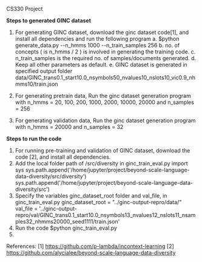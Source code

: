 CS330 Project

**Steps to generated GINC dataset**

1. For generating GINC dataset, download the ginc dataset code[1], and install all dependencies and run the following program
   a. $python generate_data.py --n_hmms 1000 --n_train_samples 256 
   b. no. of concepts ( is n_hmms / 2 ) is involved in generating the training code.
   c. n_train_samples is the required no. of samples/documents generated.
   d. Keep all other parameters as default.
   e. GINC dataset is generated in specified output folder data/GINC_trans0.1_start10.0_nsymbols50_nvalues10_nslots10_vic0.9_nhmms10/train.json

2. For generating pretrain data,
Run the ginc dataset generation program with n_hmms = 20, 100, 200, 1000, 2000, 10000, 20000 and n_samples = 256

3. For generating validation data,
Run the ginc dataset generation program with n_hmms = 20000 and n_samples = 32

**Steps to run the code**
1. For running pre-training and validation of GINC dataset, download the code [2], and install all dependencies.
2. Add the local folder path of /src/diversity in ginc_train_eval.py
     import sys
     sys.path.append('/home/jupyter/project/beyond-scale-language-data-diversity/src/diversity')
     sys.path.append('/home/jupyter/project/beyond-scale-language-data-diversity/src')
3. Specify the variables ginc_dataset_root folder and val_file, in ginc_train_eval.py
     ginc_dataset_root = "../ginc-output-repro/data/"
     val_file = '../ginc-output-repro/val/GINC_trans0.1_start10.0_nsymbols13_nvalues12_nslots11_nsamples32_nhmms20000_seed1111/train.json'
4. Run the code $python ginc_train_eval.py
5. 



References:
[1] https://github.com/p-lambda/incontext-learning
[2] https://github.com/alycialee/beyond-scale-language-data-diversity

